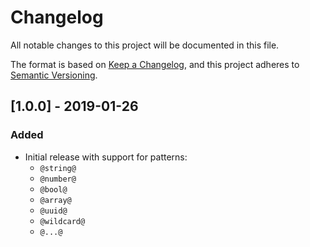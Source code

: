 # Changelog
All notable changes to this project will be documented in this file.

The format is based on [Keep a Changelog](https://keepachangelog.com/en/1.0.0/),
and this project adheres to [Semantic Versioning](https://semver.org/spec/v2.0.0.html).

## [1.0.0] - 2019-01-26
### Added
- Initial release with support for patterns: 
  - `@string@`
  - `@number@`
  - `@bool@`
  - `@array@`
  - `@uuid@`
  - `@wildcard@`
  - `@...@`